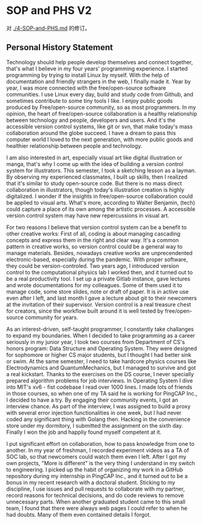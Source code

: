 SOP and PHS V2
==============

对 [./4-SOP-and-PHS.md](./4-SOP-and-PHS.md) 的修订。

## Personal History Statement

Technology should help people develop themselves and connect together, that's what I believe in my four years' programming experience. I started programming by trying to install Linux by myself. With the help of documentation and friendly strangers in the web, I finally made it. Year by year, I was more connected with the free/open-source software communities. I use Linux every day, build and study code from Github, and sometimes contribute to some tiny tools I like. I enjoy public goods produced by Free/open-source community, so as most programmers. In my opinion, the heart of free/open-source collaboration is a healthy relationship between technology and people, developers and users. And it's the accessible version control systems, like git or svn, that make today's mass collaboration around the globe succeed. I have a dream to pass this computer world I loved to the next generation, with more public goods and healthier relationship between people and technology.

I am also interested in art, especially visual art like digital illustration or manga, that's why I come up with the idea of building a version control system for illustrators. This semester, I took a sketching lesson as a layman. By observing my experienced classmates, I built up skills, then I realized that it's similar to study open-source code. But there is no mass direct collaboration in illustrators, though today's illustration creation is highly digitalized. I wonder if the insights in free/open-source collaboration could be applied to visual arts. What's more, according to Walter Benjamin, (tech) could capture a place of its own among the artistic processes. A accessible version control system may have new repercussions in visual art.

For two reasons I believe that version control system can be a benefit to other creative works: First of all, coding is about managing cascading concepts and express them in the right and clear way. It's a common pattern in creative works, so version control could be a general way to manage materials. Besides, nowadays creative works are unprecendented electronic-based, especially during the pandemic. With proper software, they could be version-controled. Two years ago, I introduced version control to the computational physics lab I worked then, and it turned out to be a real productivity tool. I set up a private Gitlab instance, gave lectures and wrote documentations for my colleagues. Some of them used it to manage code, some store slides, note or draft of paper. It is in active use even after I left, and last month I gave a lecture about git to their newcomers at the invitation of their supervisor. Version control is a real treasure chest for creators, since the workflow built around it is well tested by free/open-source community for years.

As an interest-driven, self-taught programmer, I constantly take challanges to expand my boundaries. When I decided to take programming as a career seriously in my junior year, I took two courses from Department of CS's honors program: Data Structure and Operating System. They were designed for sophomore or higher CS major students, but I thought I had better sink or swim. At the same semester, I need to take hardcore physics courses like Electrodynamics and QuantumMechanics, but I managed to survive and got a real kickstart. Thanks to the exercises on the DS course, I never specially prepared algorithm problems for job interviews. In Operating System I dive into MIT's xv6 - fist codebase I read over 1000 lines. I made lots of friends in those courses, so when one of my TA said he is working for PingCAP Inc., I decided to have a try. By engaging their community events, I got an interview chance. As part of the interview, I was assigned to build a proxy with several error injection functionalities in one week, but I had never coded any significant thing with Golang then. Hacking in the convenience store under my dormitory, I submitted the assignment on the sixth day. Finally I won the job and happliy found myself competent at it.

I put significant effort on collaboration, how to pass knowledge from one to another. In my year of freshman, I recorded experiment videos as a TA of SOC lab, so that newcomers could watch them even I left. After I got my own projects, "More is different" is the very thing I understand in my switch to engineering. I picked up the habit of organizing my work in a GitHub repository during my internship in PingCAP Inc., and it turned out to be a bonus in my recent research with a doctoral student. Sticking to my discipline, I use issues and pull requests to collaborate with my partner, record reasons for technical decisions, and do code reviews to remove unnecessary parts. When another graduated student came to this small team, I found that there were always web pages I could refer to when he had doubts. Many of them even contained details I forgot.


